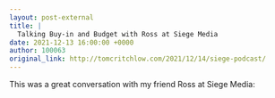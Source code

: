 ```yaml
---
layout: post-external
title: |
  Talking Buy-in and Budget with Ross at Siege Media
date: 2021-12-13 16:00:00 +0000
author: 100063
original_link: http://tomcritchlow.com/2021/12/14/siege-podcast/
---
```


This was a great conversation with my friend Ross at Siege Media:
